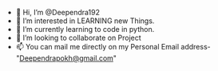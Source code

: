- 👋 Hi, I’m @Deependra192
- 👀 I’m interested in LEARNING new Things. 
- 🌱 I’m currently learning to code in python. 
- 💞️ I’m looking to collaborate on Project 
- 📫 You can mail me directly on my Personal Email address- "Deependrapokh@gmail.com"

<!---
Deependra192/Deependra192 is a ✨ special ✨ repository because its `README.md` (this file) appears on your GitHub profile.
You can click the Preview link to take a look at your changes.
--->
